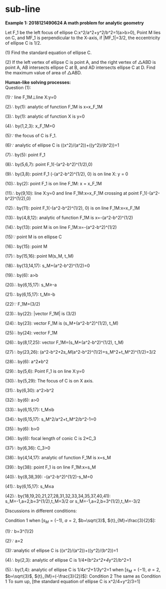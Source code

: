 # sub-line

**Example 1: 2018121490624 A math problem for analytic geometry**  


Let F_1 be the left focus of ellipse C:x^2/a^2+y^2/b^2=1(a>b>0), Point M lies on C, and MF_1 is perpendicular to the X-axis, if |MF_1|=3/2, the eccentricity of ellipse C is 1/2.

(1) Find the standard equation of ellipse C. 

(2) If the left vertex of ellipse C is point A, and the right vertex of △ABD is point A, AB intersects ellipse C at B, and AD intersects ellipse C at D. Find the maximum value of area of △ABD. 


**Human-like solving processes:**  
Question (1): 

(1)∵ line F_1M⊥line X:y=0

(2)∴ by(1): analytic of function F_1M is x=x_F_1M

(3)∴ by(1): analytic of function X is y=0

(4)∴ by(1,2,3): x_F_1M=0

(5)∵ the focus of C is F_1.

(6)∵ analytic of ellipse C is ((x^2)/(a^2))+((y^2)/(b^2))=1

(7)∴ by(5): point F_1

(8)∴ by(5,6,7): point F_1(-(a^2-b^2)^(1/2),0)

(9)∴ by(3,8): point F_1 (-(a^2-b^2)^(1/2), 0) is on line X: y = 0

(10)∴ by(2): point F_1 is on line F_1M: x = x_F_1M

(11)∴ by(9,10): line X:y=0 and line F_1M:x=x_F_1M crossing at point F_1(-(a^2-b^2)^(1/2),0)

(12)∴ by(11): point F_1(-(a^2-b^2)^(1/2), 0) is on line F_1M:x=x_F_1M

(13)∴ by(4,8,12): analytic of function F_1M is x=-(a^2-b^2)^(1/2)

(14)∴ by(13): point M is on line F_1M:x=-(a^2-b^2)^(1/2)

(15)∵ point M is on ellipse C

(16)∴ by(15): point M

(17)∴ by(15,16): point M(s_M, t_M)

(18)∴ by(13,14,17): s_M+(a^2-b^2)^(1/2)=0

(19)∴ by(6): a>b

(20)∴ by(6,15,17): s_M≥-a

(21)∴ by(6,15,17): t_M≥-b

(22)∵ F_1M=(3/2)

(23)∴ by(22): |vector F_1M| is (3/2)

(24)∴ by(23): vector F_1M is (s_M+(a^2-b^2)^(1/2), t_M)

(25)∴ by(24): vector F_1M

(26)∴ by(8,17,25): vector F_1M=(s_M+(a^2-b^2)^(1/2), t_M)

(27)∴ by(23,26): (a^2-b^2+2*s_M*(a^2-b^2)^(1/2)+s_M^2+t_M^2)^(1/2)=3/2

(28)∴ by(6): a^2≠b^2

(29)∴ by(5,6): Point F_1 is on line X:y=0

(30)∴ by(5,29): The focus of C is on X axis.

(31)∴ by(6,30): a^2>b^2

(32)∴ by(6): a>0 

(33)∴ by(6,15,17): t_M≤b

(34)∴ by(6,15,17): s_M^2/a^2+t_M^2/b^2-1=0

(35)∴ by(6): b>0

(36)∴ by(6): focal length of conic C is 2*C_3

(37)∴ by(6,36): C_3>0

(38)∴ by(4,14,17): analytic of function F_1M is x=s_M

(39)∴ by(38): point F_1 is on line F_1M:x=s_M

(40)∴ by(8,38,39): -(a^2-b^2)^(1/2)-s_M=0

(41)∴ by(6,15,17): s_M≤a

(42)∴ by(18,19,20,21,27,28,31,32,33,34,35,37,40,41): s_M=-1,a=2,b=3^(1/2),t_M=3/2 or s_M=-1,a=2,b=3^(1/2),t_M=-3/2

Discussions in different conditions:

Condition 1
when [${s}_{M}=(-1)$, $a=2$, $b=\sqrt{3}$, ${t}_{M}=\frac{3}{2}$]:

(1)∵ b=3^(1/2)

(2)∵ a=2

(3)∵analytic of ellipse C is ((x^2)/(a^2))+((y^2)/(b^2))=1

(4)∴ by(2,3): analytic of ellipse C is 1/4*(b^2*x^2+4*y^2)/b^2=1

(5)∴ by(1,4): analytic of ellipse C is 1/4*x^2+1/3*y^2=1
when [${s}_{M}=(-1)$, $a=2$, $b=\sqrt{3}$, ${t}_{M}=(-\frac{3}{2})$]:
Condition 2
The same as Condition 1
To sum up, [the standard equation of ellipse C is x^2/4+y^2/3=1]

